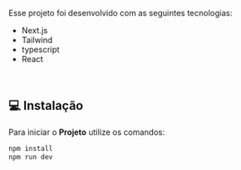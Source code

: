 
Esse projeto foi desenvolvido com as seguintes tecnologias:

- Next.js
- Tailwind
- typescript
- React
<br>

## 💻 Instalação

Para iniciar o **Projeto** utilize os comandos:

```bash
npm install
npm run dev
```
